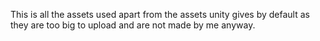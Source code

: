 This is all the assets used apart from the assets unity gives by default as they are too big to upload and are not made by me anyway.
